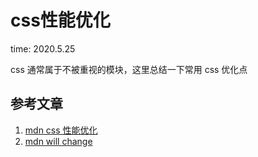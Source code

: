 # css性能优化

time: 2020.5.25

css 通常属于不被重视的模块，这里总结一下常用 css 优化点

## 参考文章

1. [mdn css 性能优化](https://developer.mozilla.org/zh-CN/docs/Learn/Performance/CSS)
2. [mdn will change](https://developer.mozilla.org/zh-CN/docs/Web/CSS/will-change)
